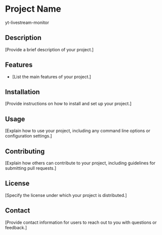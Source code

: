 # Project Name

yt-livestream-monitor

## Description

[Provide a brief description of your project.]

## Features

- [List the main features of your project.]

## Installation

[Provide instructions on how to install and set up your project.]

## Usage

[Explain how to use your project, including any command line options or configuration settings.]

## Contributing

[Explain how others can contribute to your project, including guidelines for submitting pull requests.]

## License

[Specify the license under which your project is distributed.]

## Contact

[Provide contact information for users to reach out to you with questions or feedback.]
